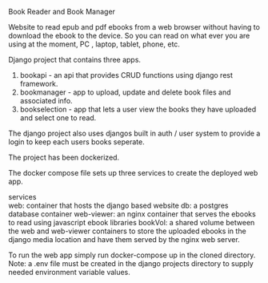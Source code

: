 Book Reader and Book Manager

Website to read epub and pdf ebooks from a web browser without having to download the ebook to the device. So you can read on what ever you are using at the moment, PC , laptop, tablet, phone, etc.

Django project that contains three apps.

1. bookapi - an api that provides CRUD functions using django rest framework.
2. bookmanager - app to upload, update and delete book files and associated info.
3. bookselection - app that lets a user view the books they have uploaded and select one to read.

The django project also uses djangos built in auth / user system to provide a login to keep each users books seperate.

The project has been dockerized. 

The docker compose file sets up three services to create the deployed web app.

services  
web: container that hosts the django based website
db: a postgres database container 
web-viewer: an nginx container that serves the ebooks to read using javascript ebook libraries
bookVol: a shared volume between the web and web-viewer containers to store the uploaded ebooks in the django media location and have them served by the nginx web server.

To run the web app simply run docker-compose up in the cloned directory. Note: a .env file must be created in the django projects directory to supply needed environment variable values.
